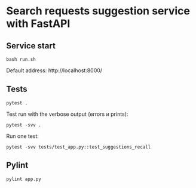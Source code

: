 # Search requests suggestion service with FastAPI

## Service start

`bash run.sh`

Default address: http://localhost:8000/

## Tests

`pytest .`

Test run with the verbose output (errors и prints):

`pytest -svv .`

Run one test:

`pytest -svv tests/test_app.py::test_suggestions_recall`

## Pylint

`pylint app.py`
